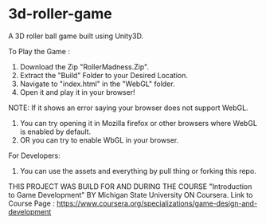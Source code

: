# 3d-roller-game
A 3D roller ball game built using Unity3D. 

To Play the Game : 
1. Download the Zip "RollerMadness.Zip".
2. Extract the "Build" Folder to your Desired Location.
3. Navigate to "index.html" in the "WebGL" folder.
4. Open it and play it in your browser!

NOTE: If it shows an error saying your browser does not support WebGL.
  1. You can try opening it in Mozilla firefox or other browsers where WebGL is enabled by default.
  2. OR you can try to enable WbGL in your browser.


For Developers:
1. You can use the assets and everything by pull thing or forking this repo.



THIS PROJECT WAS BUILD FOR AND DURING THE COURSE "Introduction to Game Development" BY Michigan State University ON Coursera.
Link to Course Page : https://www.coursera.org/specializations/game-design-and-development
